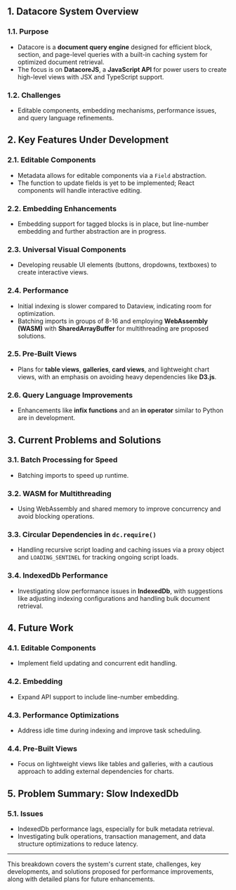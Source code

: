 


## 1. **Datacore System Overview**

### 1.1. **Purpose**

- Datacore is a **document query engine** designed for efficient block, section, and page-level queries with a built-in caching system for optimized document retrieval.
- The focus is on **DatacoreJS**, a **JavaScript API** for power users to create high-level views with JSX and TypeScript support.

### 1.2. **Challenges**

- Editable components, embedding mechanisms, performance issues, and query language refinements.

## 2. **Key Features Under Development**

### 2.1. **Editable Components**

- Metadata allows for editable components via a `Field` abstraction.
- The function to update fields is yet to be implemented; React components will handle interactive editing.

### 2.2. **Embedding Enhancements**

- Embedding support for tagged blocks is in place, but line-number embedding and further abstraction are in progress.

### 2.3. **Universal Visual Components**

- Developing reusable UI elements (buttons, dropdowns, textboxes) to create interactive views.

### 2.4. **Performance**

- Initial indexing is slower compared to Dataview, indicating room for optimization.
- Batching imports in groups of 8-16 and employing **WebAssembly (WASM)** with **SharedArrayBuffer** for multithreading are proposed solutions.

### 2.5. **Pre-Built Views**

- Plans for **table views**, **galleries**, **card views**, and lightweight chart views, with an emphasis on avoiding heavy dependencies like **D3.js**.

### 2.6. **Query Language Improvements**

- Enhancements like **infix functions** and an **in operator** similar to Python are in development.

## 3. **Current Problems and Solutions**

### 3.1. **Batch Processing for Speed**

- Batching imports to speed up runtime.

### 3.2. **WASM for Multithreading**

- Using WebAssembly and shared memory to improve concurrency and avoid blocking operations.

### 3.3. **Circular Dependencies in `dc.require()`**

- Handling recursive script loading and caching issues via a proxy object and `LOADING_SENTINEL` for tracking ongoing script loads.

### 3.4. **IndexedDb Performance**

- Investigating slow performance issues in **IndexedDb**, with suggestions like adjusting indexing configurations and handling bulk document retrieval.

## 4. **Future Work**

### 4.1. **Editable Components**

- Implement field updating and concurrent edit handling.

### 4.2. **Embedding**

- Expand API support to include line-number embedding.

### 4.3. **Performance Optimizations**

- Address idle time during indexing and improve task scheduling.

### 4.4. **Pre-Built Views**

- Focus on lightweight views like tables and galleries, with a cautious approach to adding external dependencies for charts.

## 5. **Problem Summary: Slow IndexedDb**

### 5.1. **Issues**

- IndexedDb performance lags, especially for bulk metadata retrieval.
- Investigating bulk operations, transaction management, and data structure optimizations to reduce latency.

---

This breakdown covers the system's current state, challenges, key developments, and solutions proposed for performance improvements, along with detailed plans for future enhancements.